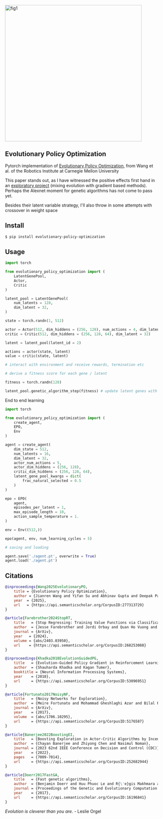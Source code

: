 <img width="450px" alt="fig1" src="https://github.com/user-attachments/assets/33bef569-e786-4f09-bdee-56bad7ea9e6d" />

## Evolutionary Policy Optimization

Pytorch implementation of [Evolutionary Policy Optimization](https://web3.arxiv.org/abs/2503.19037), from Wang et al. of the Robotics Institute at Carnegie Mellon University

This paper stands out, as I have witnessed the positive effects first hand in an [exploratory project](https://github.com/lucidrains/firefly-torch) (mixing evolution with gradient based methods). Perhaps the Alexnet moment for genetic algorithms has not come to pass yet.

Besides their latent variable strategy, I'll also throw in some attempts with crossover in weight space

## Install

```bash
$ pip install evolutionary-policy-optimization
```

## Usage

```python
import torch

from evolutionary_policy_optimization import (
    LatentGenePool,
    Actor,
    Critic
)

latent_pool = LatentGenePool(
    num_latents = 128,
    dim_latent = 32,
)

state = torch.randn(1, 512)

actor = Actor(512, dim_hiddens = (256, 128), num_actions = 4, dim_latent = 32)
critic = Critic(512, dim_hiddens = (256, 128, 64), dim_latent = 32)

latent = latent_pool(latent_id = 2)

actions = actor(state, latent)
value = critic(state, latent)

# interact with environment and receive rewards, termination etc

# derive a fitness score for each gene / latent

fitness = torch.randn(128)

latent_pool.genetic_algorithm_step(fitness) # update latent genes with genetic algorithm
```

End to end learning

```python
import torch

from evolutionary_policy_optimization import (
    create_agent,
    EPO,
    Env
)

agent = create_agent(
    dim_state = 512,
    num_latents = 16,
    dim_latent = 32,
    actor_num_actions = 5,
    actor_dim_hiddens = (256, 128),
    critic_dim_hiddens = (256, 128, 64),
    latent_gene_pool_kwargs = dict(
        frac_natural_selected = 0.5
    )
)

epo = EPO(
    agent,
    episodes_per_latent = 1,
    max_episode_length = 10,
    action_sample_temperature = 1.
)

env = Env((512,))

epo(agent, env, num_learning_cycles = 5)

# saving and loading

agent.save('./agent.pt', overwrite = True)
agent.load('./agent.pt')
```

## Citations

```bibtex
@inproceedings{Wang2025EvolutionaryPO,
    title = {Evolutionary Policy Optimization},
    author = {Jianren Wang and Yifan Su and Abhinav Gupta and Deepak Pathak},
    year  = {2025},
    url   = {https://api.semanticscholar.org/CorpusID:277313729}
}
```

```bibtex
@article{Farebrother2024StopRT,
    title   = {Stop Regressing: Training Value Functions via Classification for Scalable Deep RL},
    author  = {Jesse Farebrother and Jordi Orbay and Quan Ho Vuong and Adrien Ali Taiga and Yevgen Chebotar and Ted Xiao and Alex Irpan and Sergey Levine and Pablo Samuel Castro and Aleksandra Faust and Aviral Kumar and Rishabh Agarwal},
    journal = {ArXiv},
    year   = {2024},
    volume = {abs/2403.03950},
    url    = {https://api.semanticscholar.org/CorpusID:268253088}
}
```

```bibtex
@inproceedings{Khadka2018EvolutionGuidedPG,
    title   = {Evolution-Guided Policy Gradient in Reinforcement Learning},
    author  = {Shauharda Khadka and Kagan Tumer},
    booktitle = {Neural Information Processing Systems},
    year    = {2018},
    url     = {https://api.semanticscholar.org/CorpusID:53096951}
}
```

```bibtex
@article{Fortunato2017NoisyNF,
    title   = {Noisy Networks for Exploration},
    author  = {Meire Fortunato and Mohammad Gheshlaghi Azar and Bilal Piot and Jacob Menick and Ian Osband and Alex Graves and Vlad Mnih and R{\'e}mi Munos and Demis Hassabis and Olivier Pietquin and Charles Blundell and Shane Legg},
    journal = {ArXiv},
    year    = {2017},
    volume  = {abs/1706.10295},
    url     = {https://api.semanticscholar.org/CorpusID:5176587}
}
```

```bibtex
@article{Banerjee2022BoostingEI,
    title   = {Boosting Exploration in Actor-Critic Algorithms by Incentivizing Plausible Novel States},
    author  = {Chayan Banerjee and Zhiyong Chen and Nasimul Noman},
    journal = {2023 62nd IEEE Conference on Decision and Control (CDC)},
    year    = {2022},
    pages   = {7009-7014},
    url     = {https://api.semanticscholar.org/CorpusID:252682944}
}
```

```bibtex
@article{Doerr2017FastGA,
    title   = {Fast genetic algorithms},
    author  = {Benjamin Doerr and Huu Phuoc Le and R{\'e}gis Makhmara and Ta Duy Nguyen},
    journal = {Proceedings of the Genetic and Evolutionary Computation Conference},
    year    = {2017},
    url     = {https://api.semanticscholar.org/CorpusID:16196841}
}
```

*Evolution is cleverer than you are.* - Leslie Orgel

